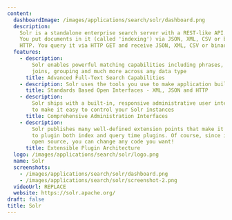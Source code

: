 ```yaml
---
content:
  dashboardImage: /images/applications/search/solr/dashboard.png
  description:
    Solr is a standalone enterprise search server with a REST-like API.
    You put documents in it (called 'indexing') via JSON, XML, CSV or binary over
    HTTP. You query it via HTTP GET and receive JSON, XML, CSV or binary results.
  features:
    - description:
        Solr enables powerful matching capabilities including phrases, wildcards,
        joins, grouping and much more across any data type
      title: Advanced Full-Text Search Capabilities
    - description: Solr uses the tools you use to make application building a snap
      title: Standards Based Open Interfaces - XML, JSON and HTTP
    - description:
        Solr ships with a built-in, responsive administrative user interface
        to make it easy to control your Solr instances
      title: Comprehensive Administration Interfaces
    - description:
        Solr publishes many well-defined extension points that make it easy
        to plugin both index and query time plugins. Of course, since it is Apache-licensed
        open source, you can change any code you want!
      title: Extensible Plugin Architecture
  logo: /images/applications/search/solr/logo.png
  name: Solr
  screenshots:
    - /images/applications/search/solr/dashboard.png
    - /images/applications/search/solr/screenshot-2.png
  videoUrl: REPLACE
  website: https://solr.apache.org/
draft: false
title: Solr
---
```

